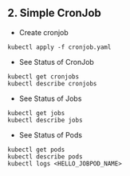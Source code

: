 ## 2. Simple CronJob

* Create cronjob
```
kubectl apply -f cronjob.yaml
```
* See Status of CronJob
```
kubectl get cronjobs
kubectl describe cronjobs
```
* See Status of Jobs
```
kubectl get jobs
kubectl describe jobs
```
* See Status of Pods
```
kubectl get pods
kubectl describe pods
kubectl logs <HELLO_JOBPOD_NAME>
```
